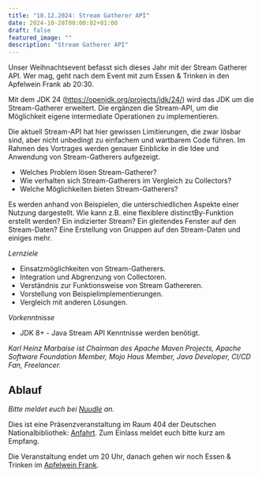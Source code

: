 ```yaml
---
title: "18.12.2024: Stream Gatherer API"
date: 2024-10-28T00:00:02+01:00
draft: false
featured_image: ""
description: "Stream Gatherer API"
---
```


Unser Weihnachtsevent befasst sich dieses Jahr mit der Stream Gatherer API. Wer mag, geht nach dem Event mit zum Essen & Trinken in den Apfelwein Frank ab 20:30.

Mit dem JDK 24 (https://openjdk.org/projects/jdk/24/) wird das JDK um
die Stream-Gatherer erweitert. Die ergänzen die Stream-API, um die
Möglichkeit eigene intermediate Operationen zu implementieren.

Die aktuell Stream-API hat hier gewissen Limitierungen, die zwar lösbar
sind, aber nicht unbedingt zu einfachem und wartbarem Code führen. Im
Rahmen des Vortrages werden genauer Einblicke in die Idee und Anwendung
von Stream-Gatherers aufgezeigt. 

* Welches Problem lösen Stream-Gatherer?
* Wie verhalten sich Stream-Gatherers im Vergleich zu Collectors? 
* Welche
Möglichkeiten bieten Stream-Gatherers? 

Es werden anhand von Beispielen,
die unterschiedlichen Aspekte einer Nutzung dargestellt. Wie kann z.B.
eine flexiblere distinctBy-Funktion erstellt werden? Ein indizierter
Stream? Ein gleitendes Fenster auf den Stream-Daten? Eine Erstellung von
Gruppen auf den Stream-Daten und einiges mehr.

_Lernziele_

* Einsatzmöglichkeiten von Stream-Gatherers.
* Integration und Abgrenzung von Collectoren.
* Verständnis zur Funktionsweise von Stream Gathereren.
* Vorstellung von Beispielimplementierungen.
* Vergleich mit anderen Lösungen.

_Vorkenntnisse_

* JDK 8+ - Java Stream API Kenntnisse werden benötigt.

_Karl Heinz Marbaise ist Chairman des Apache Maven Projects, Apache Software Foundation Member, Mojo Haus Member, Java Developer, CI/CD Fan, Freelancer._

## Ablauf 

_Bitte meldet euch bei [Nuudle](https://nuudel.digitalcourage.de/FEpItYCiy5LcSzMt) an._

Dies ist eine Präsenzveranstaltung im Raum 404 der Deutschen Nationalbibliothek: [Anfahrt](https://www.dnb.de/DE/Benutzung/Frankfurt/frankfurt_node.html#doc57382bodyText5).
Zum Einlass meldet euch bitte kurz am Empfang.

Die Veranstaltung endet um 20 Uhr, danach gehen wir noch Essen & Trinken im [Apfelwein Frank](https://www.apfelweinwirtschaft-frank.de/).